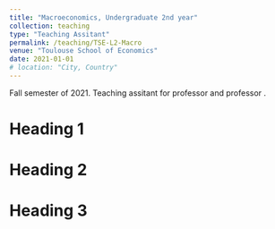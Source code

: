 ```yaml
---
title: "Macroeconomics, Undergraduate 2nd year"
collection: teaching
type: "Teaching Assitant"
permalink: /teaching/TSE-L2-Macro
venue: "Toulouse School of Economics"
date: 2021-01-01
# location: "City, Country"
---
```


Fall semester of 2021. Teaching assitant for professor  and professor .

Heading 1
======

Heading 2
======

Heading 3
======
